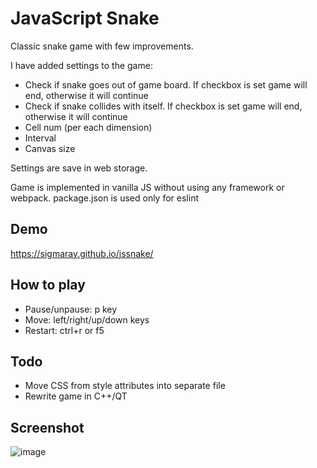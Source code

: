 # JavaScript Snake

Classic snake game with few improvements.

I have added settings to the game:
* Check if snake goes out of game board. If checkbox is set game will end, otherwise it will continue
* Check if snake collides with itself. If checkbox is set game will end, otherwise it will continue
* Cell num (per each dimension)
* Interval
* Canvas size

Settings are save in web storage.

Game is implemented in vanilla JS without using any framework or webpack. package.json is used only for eslint

## Demo

https://sigmaray.github.io/jssnake/

## How to play
* Pause/unpause: p key
* Move: left/right/up/down keys
* Restart: ctrl+r or f5

## Todo

* Move CSS from style attributes into separate file
* Rewrite game in C++/QT

## Screenshot

![image](https://user-images.githubusercontent.com/1594701/131240934-564de571-a1f9-41bc-833a-6f31715fa993.png)

